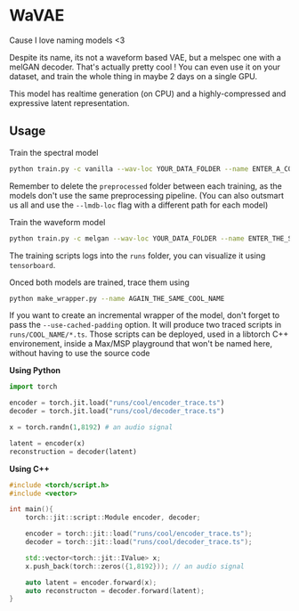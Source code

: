 # WaVAE

Cause I love naming models <3

Despite its name, its not a waveform based VAE, but a melspec one with a melGAN decoder. That's actually pretty cool ! You can even use it on your dataset, and train the whole thing in maybe 2 days on a single GPU.

This model has realtime generation (on CPU) and a highly-compressed and expressive latent representation.

## Usage

Train the spectral model
```bash
python train.py -c vanilla --wav-loc YOUR_DATA_FOLDER --name ENTER_A_COOL_NAME
```

Remember to delete the `preprocessed` folder between each training, as the models don't use the same preprocessing pipeline. (You can also outsmart us all and use the `--lmdb-loc` flag with a different path for each model)

Train the waveform model
```bash
python train.py -c melgan --wav-loc YOUR_DATA_FOLDER --name ENTER_THE_SAME_COOL_NAME
```

The training scripts logs into the `runs` folder, you can visualize it using `tensorboard`.


Onced both models are trained, trace them using
```bash
python make_wrapper.py --name AGAIN_THE_SAME_COOL_NAME
```

If you want to create an incremental wrapper of the model, don't forget to pass the `--use-cached-padding` option. It will produce two traced scripts in `runs/COOL_NAME/*.ts`. Those scripts can be deployed, used in a libtorch C++ environement, inside a Max/MSP playground that won't be named here, without having to use the source code

**Using Python**

```python
import torch

encoder = torch.jit.load("runs/cool/encoder_trace.ts")
decoder = torch.jit.load("runs/cool/decoder_trace.ts")

x = torch.randn(1,8192) # an audio signal

latent = encoder(x)
reconstruction = decoder(latent)
```

**Using C++**

```c++
#include <torch/script.h>
#include <vector>

int main(){
    torch::jit::script::Module encoder, decoder;

    encoder = torch::jit::load("runs/cool/encoder_trace.ts");
    decoder = torch::jit::load("runs/cool/decoder_trace.ts");

    std::vector<torch::jit::IValue> x;
    x.push_back(torch::zeros({1,8192})); // an audio signal

    auto latent = encoder.forward(x);
    auto reconstructon = decoder.forward(latent);
}
``` 
